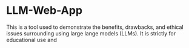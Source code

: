 # LLM-Web-App
This is a tool used to demonstrate the benefits, drawbacks, and ethical issues surrounding using large lange models (LLMs). It is strictly for educational use and 
